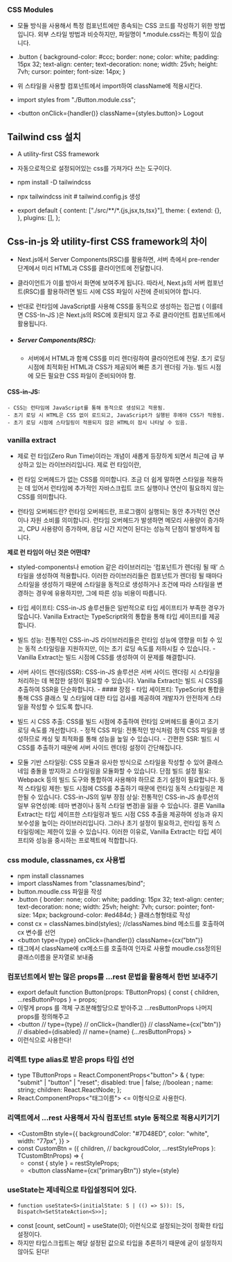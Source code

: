 ### CSS Modules

- 모듈 방식을 사용해서 특정 컴포넌트에만 종속되는 CSS 코드를 작성하기 위한 방법입니다. 외부 스타일 방법과 비슷하지만, 파일명이 \*.module.css라는 특징이 있습니다.

- .button {
  background-color: #ccc;
  border: none;
  color: white;
  padding: 15px 32;
  text-align: center;
  text-decoration: none;
  width: 25vh;
  height: 7vh;
  cursor: pointer;
  font-size: 14px;
  }

- 위 스타일을 사용할 컴포넌트에서 import하여 className에 적용시킨다.
- import styles from "./Button.module.css";
- \<button onClick={handler()} className={styles.button}>
  Logout
  </button>

## Tailwind css 설치

- A utility-first CSS framework
- 자동으로적으로 설정되어있는 css를 가져가다 쓰는 도구이다.
- npm install -D tailwindcss
- npx tailwindcss init # tailwind.config.js 생성

- export default {
  content: ["./src/**/*.{js,jsx,ts,tsx}"],
  theme: {
  extend: {},
  },
  plugins: [],
  };

## Css-in-js 와 utility-first CSS framework의 차이

- Next.js에서 Server Components(RSC)를 활용하면, 서버 측에서 pre-render 단계에서 미리 HTML과 CSS를 클라이언트에 전달합니다.

- 클라이언트가 이를 받아서 화면에 보여주게 됩니다. 따라서, Next.js의 서버 컴포넌트(RSC)를 활용하려면 빌드 시에 CSS 파일이 사전에 준비되어야 합니다.
- 반대로 런타임에 JavaScript를 사용해 CSS를 동적으로 생성하는 접근법 ( 이를테면 CSS-In-JS )은 Next.js의 RSC에 호환되지 않고 주로 클라이언트 컴포넌트에서 활용됩니다.

- ##### Server Components(RSC):

  - 서버에서 HTML과 함께 CSS를 미리 렌더링하여 클라이언트에 전달.
    초기 로딩 시점에 최적화된 HTML과 CSS가 제공되어 빠른 초기 렌더링 가능.
    빌드 시점에 모든 필요한 CSS 파일이 준비되어야 함.

#### CSS-in-JS:

    - CSS는 런타임에 JavaScript를 통해 동적으로 생성되고 적용됨.
    - 초기 로딩 시 HTML은 CSS 없이 로드되고, JavaScript가 실행된 후에야 CSS가 적용됨.
    - 초기 로딩 시점에 스타일링이 적용되지 않은 HTML이 잠시 나타날 수 있음.

### vanilla extract

- 제로 런 타임(Zero Run Time)이라는 개념이 새롭게 등장하게 되면서 최근에 급 부상하고 있는 라이브러리입니다. 제로 런 타임이란,
- 런 타임 오버헤드가 없는 CSS를 의미합니다. 조금 더 쉽게 말하면 스타일을 적용하는 데 있어서 런타임에 추가적인 자바스크립트 코드 실행이나 연산이 필요하지 않는 CSS를 의미합니다.

- 런타임 오버헤드란?
  런타임 오버헤드란, 프로그램이 실행되는 동안 추가적인 연산이나 자원 소비를 의미합니다. 런타임 오버헤드가 발생하면 메모리 사용량이 증가하고, CPU 사용량이 증가하며, 응답 시간 지연이 된다는 성능적 단점이 발생하게 됩니다.

**제로 런 타임이 아닌 것은 어떤데?**

- styled-components나 emotion 같은 라이브러리는 ‘컴포넌트가 렌더링 될 때’ 스타일을 생성하여 적용합니다. 이러한 라이브러리들은 컴포넌트가 렌더링 될 때마다 스타일을 생성하기 때문에 스타일을 동적으로 생성하거나 조건에 따라 스타일을 변경하는 경우에 유용하지만, 그에 따른 성능 비용이 따릅니다.

- 타입 세이프티: CSS-in-JS 솔루션들은 일반적으로 타입 세이프티가 부족한 경우가 많습니다. Vanilla Extract는 TypeScript와의 통합을 통해 타입 세이프티를 제공합니다.
- 빌드 성능: 전통적인 CSS-in-JS 라이브러리들은 런타임 성능에 영향을 미칠 수 있는 동적 스타일링을 지원하지만, 이는 초기 로딩 속도를 저하시킬 수 있습니다. - Vanilla Extract는 빌드 시점에 CSS를 생성하여 이 문제를 해결합니다.
- 서버 사이드 렌더링(SSR): CSS-in-JS 솔루션은 서버 사이드 렌더링 시 스타일을 처리하는 데 복잡한 설정이 필요할 수 있습니다. Vanilla Extract는 빌드 시 CSS를 추출하여 SSR을 단순화합니다. - #### 장점 - 타입 세이프티: TypeScript 통합을 통해 CSS 클래스 및 스타일에 대한 타입 검사를 제공하여 개발자가 안전하게 스타일을 작성할 수 있도록 합니다.
- 빌드 시 CSS 추출: CSS를 빌드 시점에 추출하여 런타임 오버헤드를 줄이고 초기 로딩 속도를 개선합니다. - 정적 CSS 파일: 전통적인 방식처럼 정적 CSS 파일을 생성하므로 캐싱 및 최적화를 통해 성능을 높일 수 있습니다. - 간편한 SSR: 빌드 시 CSS를 추출하기 때문에 서버 사이드 렌더링 설정이 간단해집니다.
- 모듈 기반 스타일링: CSS 모듈과 유사한 방식으로 스타일을 작성할 수 있어 클래스 네임 충돌을 방지하고 스타일링을 모듈화할 수 있습니다.
  단점
  빌드 설정 필요: Webpack 등의 빌드 도구와 통합하여 사용해야 하므로 초기 설정이 필요합니다.
  동적 스타일링 제한: 빌드 시점에 CSS를 추출하기 때문에 런타임 동적 스타일링은 제한될 수 있습니다.
  CSS-in-JS의 일부 장점 상실: 전통적인 CSS-in-JS 솔루션의 일부 유연성(예: 테마 변경이나 동적 스타일 변경)을 잃을 수 있습니다.
  결론
  Vanilla Extract는 타입 세이프한 스타일링과 빌드 시점 CSS 추출을 제공하여 성능과 유지 보수성을 높이는 라이브러리입니다. 그러나 초기 설정이 필요하고, 런타임 동적 스타일링에는 제한이 있을 수 있습니다. 이러한 이유로, Vanilla Extract는 타입 세이프티와 성능을 중시하는 프로젝트에 적합합니다.

### css module, classnames, cx 사용법

- npm install classnames
- import classNames from "classnames/bind";
- button.moudle.css 파일을 작성
- .button {
  border: none;
  color: white;
  padding: 15px 32;
  text-align: center;
  text-decoration: none;
  width: 25vh;
  height: 7vh;
  cursor: pointer;
  font-size: 14px;
  background-color: #ed484d;
  } 클래스형형태로 작성
- const cx = classNames.bind(styles); //classNames.bind 메소드를 호출하여 cx 변수를 선언
- <button
  type={type}
  onClick={handler()}
  className={cx("btn")}
- 태그에서 className에 cx메소드를 호출하여 인자로 사용할 moudle.css정의된 클래스이름을 문자열로 보내줌

### 컴포넌트에서 받는 많은 props를 ...rest 문법을 활용해서 한번 보내주기

- export default function Button(props: TButtonProps) {
  const { children, ...resButtonProps } = props;
- 이렇게 props 를 객체 구조분해할당으로 받아주고 ...resButtonProps 나머지 props를 정의해주고
- <button
  // type={type}
  // onClick={handler()}
  // className={cx("btn")}
  // disabled={disabled}
  // name={name}
  {...resButtonProps} >
- 이런식으로 사용한다!

### 리액트 type alias로 받은 props 타입 선언

- type TButtonProps = React.ComponentProps<"button"> & {
  type: "submit" | "button" | "reset";
  disabled: true | false; //boolean ;
  name: string;
  children: React.ReactNode;
  };
- React.ComponentProps<"태그이름"> <= 이형식으로 사용한다.

### 리액트에서 ...rest 사용해서 자식 컴포넌트 style 동적으로 적용시키기기

- <CustomBtn
  style={{
          backgroundColor: "#7D48ED",
          color: "white",
          width: "77px",
        }} >
- const CustomBtn = ({
  children,
  // backgroudColor,
  ...restStyleProps
  }: TCustomBtnProps) => {
  - const { style } = restStyleProps;
  - <button
    className={cx("primaryBtn")}
    style={style}
    >

### useState는 제네릭으로 타입설정되어 있다.

-     function useState<S>(initialState: S | (() => S)): [S, Dispatch<SetStateAction<S>>];
- const [count, setCount] = useState<number>(0); 이런식으로 설정되는것이 정확한 타입설정이다.
- 하지만 타입스크립트는 해당 설정된 값으로 타입을 추론하기 때문에 굳이 설정하지 않아도 된다!
